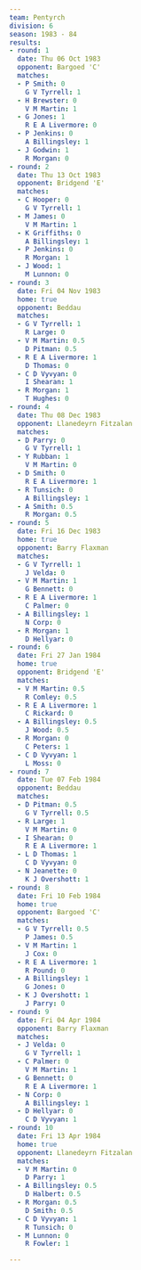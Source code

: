 ```yaml
---
team: Pentyrch
division: 6
season: 1983 - 84
results:
- round: 1
  date: Thu 06 Oct 1983
  opponent: Bargoed 'C'
  matches:
  - P Smith: 0
    G V Tyrrell: 1
  - H Brewster: 0
    V M Martin: 1
  - G Jones: 1
    R E A Livermore: 0
  - P Jenkins: 0
    A Billingsley: 1
  - J Godwin: 1
    R Morgan: 0
- round: 2
  date: Thu 13 Oct 1983
  opponent: Bridgend 'E'
  matches:
  - C Hooper: 0
    G V Tyrrell: 1
  - M James: 0
    V M Martin: 1
  - K Griffiths: 0
    A Billingsley: 1
  - P Jenkins: 0
    R Morgan: 1
  - J Wood: 1
    M Lunnon: 0
- round: 3
  date: Fri 04 Nov 1983
  home: true
  opponent: Beddau
  matches:
  - G V Tyrrell: 1
    R Large: 0
  - V M Martin: 0.5
    D Pitman: 0.5
  - R E A Livermore: 1
    D Thomas: 0
  - C D Vyvyan: 0
    I Shearan: 1
  - R Morgan: 1
    T Hughes: 0
- round: 4
  date: Thu 08 Dec 1983
  opponent: Llanedeyrn Fitzalan
  matches:
  - D Parry: 0
    G V Tyrrell: 1
  - Y Rubban: 1
    V M Martin: 0
  - D Smith: 0
    R E A Livermore: 1
  - R Tunsich: 0
    A Billingsley: 1
  - A Smith: 0.5
    R Morgan: 0.5
- round: 5
  date: Fri 16 Dec 1983
  home: true
  opponent: Barry Flaxman
  matches:
  - G V Tyrrell: 1
    J Velda: 0
  - V M Martin: 1
    G Bennett: 0
  - R E A Livermore: 1
    C Palmer: 0
  - A Billingsley: 1
    N Corp: 0
  - R Morgan: 1
    D Hellyar: 0
- round: 6
  date: Fri 27 Jan 1984
  home: true
  opponent: Bridgend 'E'
  matches:
  - V M Martin: 0.5
    R Comley: 0.5
  - R E A Livermore: 1
    C Rickard: 0
  - A Billingsley: 0.5
    J Wood: 0.5
  - R Morgan: 0
    C Peters: 1
  - C D Vyvyan: 1
    L Moss: 0
- round: 7
  date: Tue 07 Feb 1984
  opponent: Beddau
  matches:
  - D Pitman: 0.5
    G V Tyrrell: 0.5
  - R Large: 1
    V M Martin: 0
  - I Shearan: 0
    R E A Livermore: 1
  - L D Thomas: 1
    C D Vyvyan: 0
  - N Jeanette: 0
    K J Overshott: 1
- round: 8
  date: Fri 10 Feb 1984
  home: true
  opponent: Bargoed 'C'
  matches:
  - G V Tyrrell: 0.5
    P James: 0.5
  - V M Martin: 1
    J Cox: 0
  - R E A Livermore: 1
    R Pound: 0
  - A Billingsley: 1
    G Jones: 0
  - K J Overshott: 1
    J Parry: 0
- round: 9
  date: Fri 04 Apr 1984
  opponent: Barry Flaxman
  matches:
  - J Velda: 0
    G V Tyrrell: 1
  - C Palmer: 0
    V M Martin: 1
  - G Bennett: 0
    R E A Livermore: 1
  - N Corp: 0
    A Billingsley: 1
  - D Hellyar: 0
    C D Vyvyan: 1
- round: 10
  date: Fri 13 Apr 1984
  home: true
  opponent: Llanedeyrn Fitzalan
  matches:
  - V M Martin: 0
    D Parry: 1
  - A Billingsley: 0.5
    D Halbert: 0.5
  - R Morgan: 0.5
    D Smith: 0.5
  - C D Vyvyan: 1
    R Tunsich: 0
  - M Lunnon: 0
    R Fowler: 1

---
```

